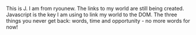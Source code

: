 This is J. I am from ryounew. 
The links to my world are still being created.
Javascript is the key I am using to link my world to the DOM.
The three things you never get back: words, time and opportunity - no more words for now!
<!---
Jeme1207/Jeme1207 is a ✨ special ✨ repository because its `README.md` (this file) appears on your GitHub profile.
You can click the Preview link to take a look at your changes.
--->
